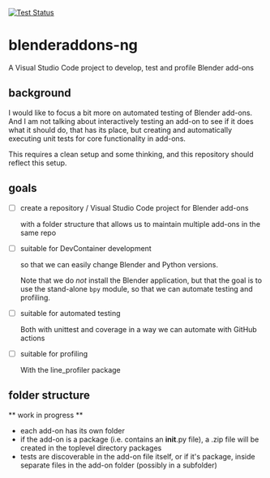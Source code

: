 [![Test Status](https://github.com/varkenvarken/blenderaddons-ng/actions/workflows/test_all.yml/badge.svg)](https://github.com/varkenvarken/blenderaddons-ng/actions/workflows/test_all.yml)

# blenderaddons-ng

A Visual Studio Code project to develop, test and profile Blender add-ons

## background

I would like to focus a bit more on automated testing of Blender add-ons.
And I am not talking about interactively testing an add-on to see if it does what it should do,
that has its place, but creating and automatically executing unit tests for core functionality in add-ons.

This requires a clean setup and some thinking, and this repository should reflect this setup.

## goals

- [ ] create a repository / Visual Studio Code project for Blender add-ons

  with a folder structure that allows us to maintain multiple add-ons in the same repo

- [ ] suitable for DevContainer development

  so that we can easily change Blender and Python versions.

  Note that we do *not* install the Blender application, but that the goal is to use the stand-alone `bpy` module, so that we can automate testing and profiling.

- [ ] suitable for automated testing

  Both with unittest and coverage in a way we can automate with GitHub actions

- [ ] suitable for profiling

  With the line_profiler package

## folder structure

** work in progress **

- each add-on has its own folder
- if the add-on is a package (i.e. contains an __init__.py file), a .zip file will be created in the toplevel directory packages
- tests are discoverable in the add-on file itself, or if it's package, inside separate files in the add-on folder (possibly in a subfolder)

